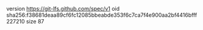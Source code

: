 version https://git-lfs.github.com/spec/v1
oid sha256:f38681deaa89cf6fc12085bbeabde353f6c7ca7f4e900aa2bf4416bfff227210
size 87

